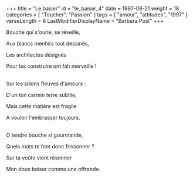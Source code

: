 +++
title = "Le baiser"
id = "le_baiser_4"
date = 1997-08-21
weight = 18
categories = [ "Toucher", "Passion" ]
tags = [ "amour", "attitudes", "1997" ]
verseLength = 8
LastModifierDisplayName = "Barbara Post"
+++

Bouche qui s'ourle, se réveille,

Aux blancs menhirs tout dessinés,

Les architectes désignés

Pour les construire ont fait merveille !

 \
Sur les sillons fleuves d'amours :

D'un ton carmin terre subtile,

Mais cette matière est fragile

A vouloir l'embrasser toujours.

 \
O tendre bouche si gourmande,

Quels mots te font donc frissonner ?

Sur ta voûte vient résonner

Mon doux baiser comme une offrande.
